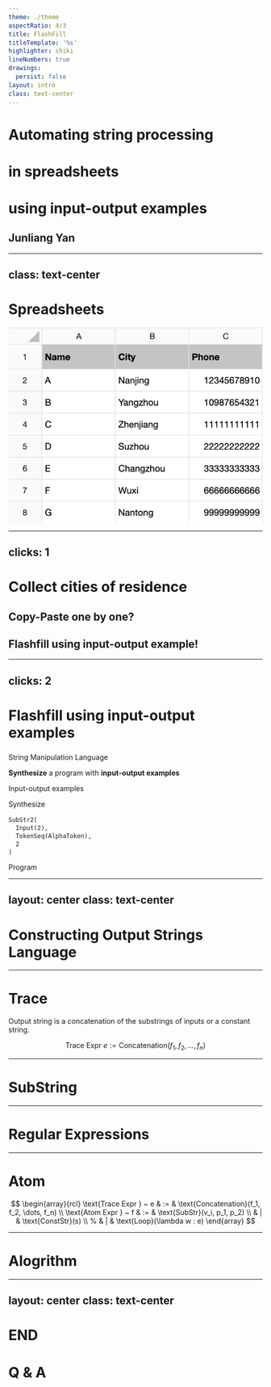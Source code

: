 ```yaml
---
theme: ./theme
aspectRatio: 4/3
title: FlashFill
titleTemplate: '%s'
highlighter: shiki
lineNumbers: true
drawings:
  persist: false
layout: intro
class: text-center
---
```


<h1 class="!text-4xl">Automating string processing</h1>
<h1 class="!text-4xl">in spreadsheets</h1>
<h1 class="!text-4xl">using input-output examples</h1>

<h2 class="pt-20 text-gray-500 !font-normal">Junliang Yan</h2>

<Status></Status>

---
class: text-center
---

# Spreadsheets

<img class="inline-block mt-8" src="/spreadsheets.png" alt="spreadsheets" style="zoom: 80%;">

---
clicks: 1
---

# Collect cities of residence

<div class="w-full">
  <flashfill class="mt-8" edit :data="[
    { input: ['A', 'Jiangsu, nanjing, nju'] },
    { input: ['B', 'Hubei, wuhan, hust'] },
    { input: ['C', 'Shandong, jinan, sdu'] },
    { input: ['D', 'Hunan, changsha, csu'] }
  ]" :input-label="['Name', 'Adress']" output-label="City"
  :input-width="[120, 420]" :output-width="160" />
</div>

<h2 class="mt-8">
  <mdi-close class="text-red-500" v-click="1" />
  <span class="underline">Copy-Paste one by one?</span>
</h2>

<h2 v-click="1">
  <mdi-check class="text-green-500" />
  <span class="underline">Flashfill using input-output example!</span>
</h2>

---
clicks: 2
---

# Flashfill using input-output examples

<h3 class="mt-8"></h3>

<v-click>
  <p class="text-xl"><carbon-dot-mark /> String Manipulation Language</p>
</v-click>

<v-click>
  <p class="mt-8 text-xl"><carbon-dot-mark /> <strong>Synthesize</strong> a program with <strong>input-output examples</strong></p>
</v-click>

<div class="flex justify-center items-center mt-12">
  <div v-click="2">
    <flashfill class="text-sm" hide-run output-width="200" :data="[
      { input: ['A', 'Jiangsu, nanjing, nju'], output: 'nanjing' },
    ]" :input-label="['1', 'Input(2)']" :input-width="[30, 120]" :output-width="60" />
    <p class="text-center">
      <span>Input-output examples</span>
    </p>
  </div>
  <div class="ml-2 mr-2 text-center" v-click="2">
    <div>Synthesize</div>
    <div><mdi-arrow-right-bold /></div>
  </div>
  <div v-click="1">
    <pre class="slidev-code border !text-lg"><code>SubStr2(
  Input(2),
  TokenSeq(AlphaToken),
  2
)</code></pre>
    <p class="text-center">
      <span>Program</span>
    </p>
  </div>
</div>

---
layout: center
class: text-center
---

# Constructing Output Strings Language

---

# Trace

Output string is a <span class="font-bold underline">concatenation</span> of the <span class="font-bold underline">substrings of inputs</span> or a <span class="font-bold underline">constant string</span>.

$$
\text{Trace Expr } e := \text{Concatenation}(f_1, f_2, \dots, f_n) 
$$

<!--
Input: A    ...., nanjing, ....

Output: A + lives at + nanjing
Substr + ConstStr + SubStr
-->

---

# SubString

---

# Regular Expressions

---

# Atom

$$
\begin{array}{rcl}
\text{Trace Expr  } ~ e & := & \text{Concatenation}(f_1, f_2, \dots, f_n) \\
\text{Atom Expr  } ~ f & := & \text{SubStr}(v_i, p_1, p_2) \\
& | & \text{ConstStr}(s) \\
% & | & \text{Loop}(\lambda w : e)
\end{array}
$$

---

# Alogrithm

---
layout: center
class: text-center
---

# END

<div class="h-8"></div>

# Q & A
